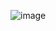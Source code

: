 ![image](https://user-images.githubusercontent.com/47373132/190898721-60334a36-040f-4f5b-b4f1-b155f591ec84.png)
